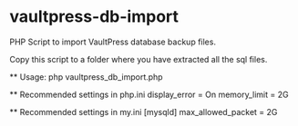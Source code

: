 # vaultpress-db-import
PHP Script to import VaultPress database backup files.

Copy this script to a folder where you have extracted all the sql files.

** Usage: 
php vaultpress_db_import.php

** Recommended settings in php.ini
display_error = On
memory_limit = 2G


** Recommended settings in my.ini
[mysqld]
max_allowed_packet = 2G

